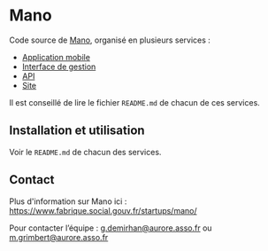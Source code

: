 # Mano

Code source de [Mano](https://www.snu.gouv.fr/), organisé en plusieurs services : 
 - [Application mobile](https://github.com/SocialGouv/mano/tree/master/app)
 - [Interface de gestion](https://github.com/SocialGouv/mano/tree/master/dashboard)
 - [API](https://github.com/SocialGouv/mano/tree/master/api) 
 - [Site](https://github.com/SocialGouv/mano/tree/master/website) 

Il est conseillé de lire le fichier `README.md` de chacun de ces services.

## Installation et utilisation

Voir le `README.md` de chacun des services.

## Contact

Plus d'information sur Mano ici : https://www.fabrique.social.gouv.fr/startups/mano/

Pour contacter l’équipe : g.demirhan@aurore.asso.fr ou m.grimbert@aurore.asso.fr
